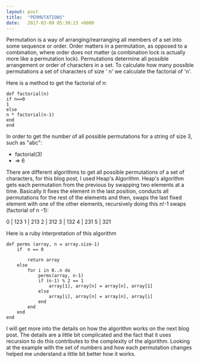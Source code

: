 ```yaml
---
layout: post
title:  "PERMUTATIONS"
date:   2017-03-09 05:30:23 +0000
---
```



Permutation is a way of arranging/rearranging all members of  a set into some sequence or order. Order matters in a permutation, as opposed to a combination, where order does not matter (a combination lock is actually more like a permutation lock).
Permutations determine all possible arrangement or order of characters in a set.
To calculate how many possible permutations a set of characters of size ' n' we calculate the factorial of 'n'. 

Here is a method to get the factorial of n:

```
def factorial(n)     
if n==0
1
else 
n * factorial(n-1) 
end
end
```

In order to get the number of all possible permutations for a string of size 3, such as "abc":

* factorial(3) 
* => 6

There are different algorithms to get all possible permutations of a set of characters, for this blog post, I used Heap's Algorithm.
Heap's algorithm gets each permutation from the previous by swapping two elements at a time. Basically it fixes the element in the last position, conducts all permutations for the rest of the elements and then, swaps the last fixed element with one of the other elements, recursively doing this n!-1 swaps (factorial of n -1):

 0 | 123
 1 | 213
 2 | 312
 3 | 132
 4 | 231
 5 | 321


Here is a ruby interpretation of this algorithm 

```
def perms (array, n = array.size-1)
    if  n == 0
   
        return array
    else
        for i in 0..n do 
            perms(array, n-1)
            if (n-1) % 2 == 1 
                array[1], array[n] = array[n], array[1]
            else
                array[i], array[n] = array[n], array[i]
            end
        end
    end
end
```

I will get more into the details on how the algorithm works on the next blog post. The details are a little bit complicated and the fact that it uses recursion to do this contributes to the complexity of the algorithm. Looking at the example with the set of numbers and how each permutation changes helped me understand a little bit better how it works. 







